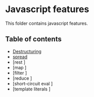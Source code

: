 # Javascript features

This folder contains javascript features.

## Table of contents
- [Destructuring](./destructuring.js)
- [spread ](./spread.js) 
- [rest ]
- [map ]
- [filter ]
- [reduce ]
- [short-circuit eval ]
- [template literals ]

